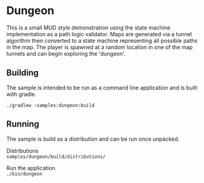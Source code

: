 # Dungeon

This is a small MUD style demonstration using the state machine implementation as a path logic validator.
Maps are generated via a tunnel algorithm then converted to a state machine representing all possible paths in the map.
The player is spawned at a random location in one of the map tunnels and can begin exploring the 'dungeon'.

## Building

The sample is intended to be run as a command line application and is built with gradle.

`./gradlew :samples:dungeon:build`

## Running

The sample is build as a distribution and can be run once unpacked.

Distributions  
`samples/dungeon/build/distributions/`

Run the application  
`./bin/dungeon`